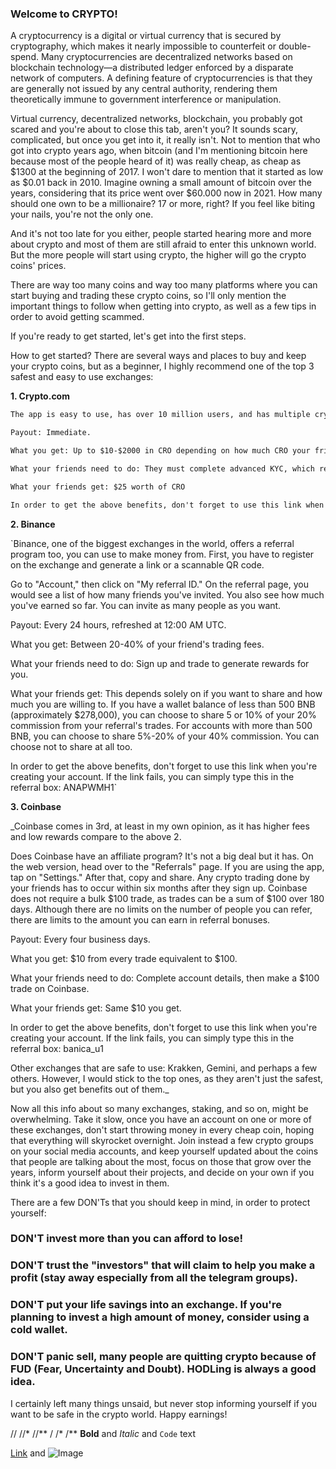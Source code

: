 ### Welcome to CRYPTO!

A cryptocurrency is a digital or virtual currency that is secured by cryptography, which makes it nearly impossible to counterfeit or double-spend. Many cryptocurrencies are decentralized networks based on blockchain technology—a distributed ledger enforced by a disparate network of computers. A defining feature of cryptocurrencies is that they are generally not issued by any central authority, rendering them theoretically immune to government interference or manipulation.

Virtual currency, decentralized networks, blockchain, you probably got scared and you're about to close this tab, aren't you? It sounds scary, complicated, but once you get into it, it really isn't. Not to mention that who got into crypto years ago, when bitcoin (and I'm mentioning bitcoin here because most of the people heard of it) was really cheap, as cheap as $1300 at the beginning of 2017. I won't dare to mention that it started as low as $0.01 back in 2010. Imagine owning a small amount of bitcoin over the years, considering that its price went over $60.000 now in 2021. How many should one own to be a millionaire? 17 or more, right? If you feel like biting your nails, you're not the only one.

And it's not too late for you either, people started hearing more and more about crypto and most of them are still afraid to enter this unknown world. But the more people will start using crypto, the higher will go the crypto coins' prices.

There are way too many coins and way too many platforms where you can start buying and trading these crypto coins, so I'll only mention the important things to follow when getting into crypto, as well as a few tips in order to avoid getting scammed.

If you're ready to get started, let's get into the first steps.

How to get started?
There are several ways and places to buy and keep your crypto coins, but as a beginner, I highly recommend one of the top 3 safest and easy to use exchanges:

**1. Crypto.com**

```markdown
The app is easy to use, has over 10 million users, and has multiple crypto-backed Visa cards that come in different tires of cashback. Besides buying and trading crypto, on this platform, you can refer an unlimited number of people.

Payout: Immediate.

What you get: Up to $10-$2000 in CRO depending on how much CRO your friend stakes (CRO meaning crypto.com's own coin and 1 CRO is about $0.16 today). In addition, you receive a trading commission of up to 50% of your friend's net trading fees.

What your friends need to do: They must complete advanced KYC, which requires a valid ID and selfie, in addition to basic info like names and date of birth. Your referee must also stake at least 1000 CRO.

What your friends get: $25 worth of CRO

In order to get the above benefits, don't forget to use this link when you're creating your account. If the link fails, you can simply type this in the referral box: vgtwvsr9nv
```
 

**2. Binance**


`Binance, one of the biggest exchanges in the world, offers a referral program too, you can use to make money from. First, you have to register on the exchange and generate a link or a scannable QR code.

Go to "Account," then click on "My referral ID." On the referral page, you would see a list of how many friends you've invited. You also see how much you've earned so far. You can invite as many people as you want.

Payout: Every 24 hours, refreshed at 12:00 AM UTC.

What you get: Between 20-40% of your friend's trading fees.

What your friends need to do: Sign up and trade to generate rewards for you.

What your friends get: This depends solely on if you want to share and how much you are willing to. If you have a wallet balance of less than 500 BNB (approximately $278,000), you can choose to share 5 or 10% of your 20% commission from your referral's trades. For accounts with more than 500 BNB, you can choose to share 5%-20% of your 40% commission. You can choose not to share at all too.

In order to get the above benefits, don't forget to use this link when you're creating your account. If the link fails, you can simply type this in the referral box: ANAPWMH1`
 

**3. Coinbase**

_Coinbase comes in 3rd, at least in my own opinion, as it has higher fees and low rewards compare to the above 2.

Does Coinbase have an affiliate program? It's not a big deal but it has. On the web version, head over to the "Referrals" page. If you are using the app, tap on "Settings." After that, copy and share. Any crypto trading done by your friends has to occur within six months after they sign up. Coinbase does not require a bulk $100 trade, as trades can be a sum of $100 over 180 days. Although there are no limits on the number of people you can refer, there are limits to the amount you can earn in referral bonuses.

Payout: Every four business days.

What you get: $10 from every trade equivalent to $100.

What your friends need to do: Complete account details, then make a $100 trade on Coinbase.

What your friends get: Same $10 you get.

In order to get the above benefits, don't forget to use this link when you're creating your account. If the link fails, you can simply type this in the referral box: banica_u1

Other exchanges that are safe to use: Krakken, Gemini, and perhaps a few others. However, I would stick to the top ones, as they aren't just the safest, but you also get benefits out of them._

 

Now all this info about so many exchanges, staking, and so on, might be overwhelming. Take it slow, once you have an account on one or more of these exchanges, don't start throwing money in every cheap coin, hoping that everything will skyrocket overnight. Join instead a few crypto groups on your social media accounts, and keep yourself updated about the coins that people are talking about the most, focus on those that grow over the years, inform yourself about their projects, and decide on your own if you think it's a good idea to invest in them.

There are a few DON'Ts that you should keep in mind, in order to protect yourself:

### DON'T invest more than you can afford to lose!

### DON'T trust the "investors" that will claim to help you make a profit (stay away especially from all the telegram groups).

### DON'T put your life savings into an exchange. If you're planning to invest a high amount of money, consider using a cold wallet.

### DON'T panic sell, many people are quitting crypto because of FUD (Fear, Uncertainty and Doubt). HODLing is always a good idea.

 

I certainly left many things unsaid, but never stop informing yourself if you want to be safe in the crypto world. Happy earnings!

//
//*
//**
/
/*
/**
**Bold** and _Italic_ and `Code` text

[Link](url) and ![Image](src)
